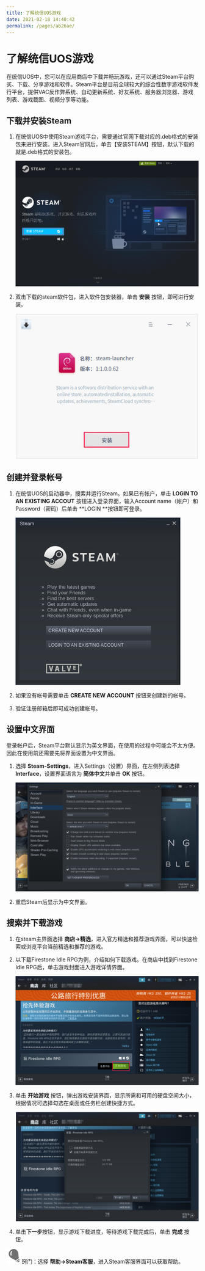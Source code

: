 ```yaml
---
title: 了解统信UOS游戏
date: 2021-02-18 14:40:42
permalink: /pages/ab26ae/
---
```

# 了解统信UOS游戏

在统信UOS中，您可以在应用商店中下载并畅玩游戏，还可以通过Steam平台购买、下载、分享游戏和软件。Steam平台是目前全球较大的综合性数字游戏软件发行平台，提供VAC反作弊系统、自动更新系统、好友系统、服务器浏览器、游戏列表、游戏截图、视频分享等功能。

## 下载并安装Steam

1. 在统信UOS中使用Steam游戏平台，需要通过官网下载对应的.deb格式的安装包来进行安装。进入Steam官网后，单击【安装STEAM】按钮，默认下载的就是.deb格式的安装包。

   ![0|download-steam](./fig/download-steam.png)

2. 双击下载的steam软件包，进入软件包安装器，单击 **安装** 按钮，即可进行安装。

   ![0|install-steam](./fig/install-steam.png)



## 创建并登录帐号

1. 在统信UOS的启动器中，搜索并运行Steam。如果已有帐户，单击 **LOGIN TO AN EXISTING ACCOUT** 按钮进入登录界面，输入Account name（帐户）和Password（密码）后单击 **LOGIN **按钮即可登录。

   ![0|login](./fig/login.png)

2. 如果没有帐号需要单击 **CREATE NEW ACCOUNT** 按钮来创建新的帐号。

3. 验证注册邮箱后即可成功创建帐号。

## 设置中文界面

登录帐户后，Steam平台默认显示为英文界面，在使用的过程中可能会不太方便。因此在使用前还需要先将界面设置为中文界面。

1. 选择 **Steam-Settings**，进入Settings（设置）界面，在左侧列表选择 **Interface**，设置界面语言为 **简体中文**并单击 **OK** 按钮。

   ![0|localization](./fig/localization.png)

2. 重启Steam后显示为中文界面。

## 搜索并下载游戏

1. 在steam主界面选择 **商店->精选**，进入官方精选和推荐游戏界面，可以快速检索或浏览平台当前精选和推荐的游戏。

2. 以下载Firestone Idle RPG为例，介绍如何下载游戏。在商店中找到Firestone Idle RPG后，单击游戏封面进入游戏详情界面。

   ![0|start](./fig/start.png)

3. 单击 **开始游戏** 按钮，弹出游戏安装界面，显示所需和可用的硬盘空间大小，根据情况可选择勾选在桌面或任务栏创建快捷方式。

   ![0|install-interface](./fig/install-interface.png)

4. 单击**下一步**按钮，显示游戏下载进度，等待游戏下载完成后，单击 **完成** 按钮。

![1|tips](./fig/tips.svg)窍门：选择 **帮助->Steam客服**，进入Steam客服界面可以获取帮助。

